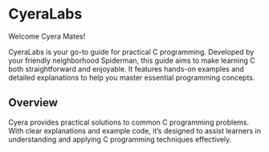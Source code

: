 
# CyeraLabs

Welcome Cyera Mates!

CyeraLabs is your go-to guide for practical C programming. Developed by your friendly neighborhood Spiderman, this guide aims to make learning C both straightforward and enjoyable. It features hands-on examples and detailed explanations to help you master essential programming concepts.

## Overview

Cyera provides practical solutions to common C programming problems. With clear explanations and example code, it’s designed to assist learners in understanding and applying C programming techniques effectively.

